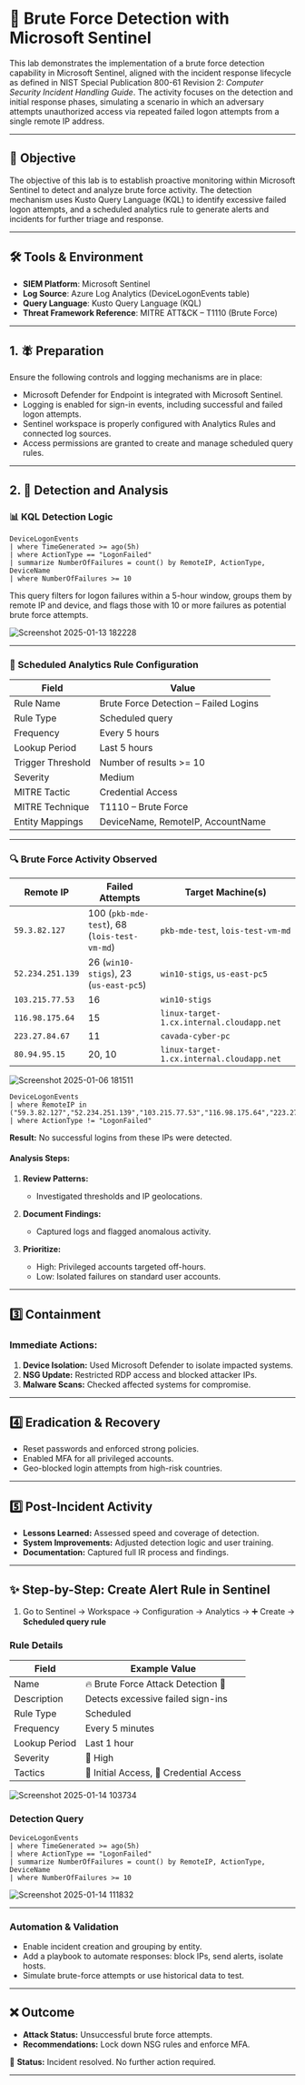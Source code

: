 # 🔐 Brute Force Detection with Microsoft Sentinel

This lab demonstrates the implementation of a brute force detection capability in Microsoft Sentinel, aligned with the incident response lifecycle as defined in NIST Special Publication 800-61 Revision 2: *Computer Security Incident Handling Guide*. The activity focuses on the detection and initial response phases, simulating a scenario in which an adversary attempts unauthorized access via repeated failed logon attempts from a single remote IP address.

---

## 🧽 Objective

The objective of this lab is to establish proactive monitoring within Microsoft Sentinel to detect and analyze brute force activity. The detection mechanism uses Kusto Query Language (KQL) to identify excessive failed logon attempts, and a scheduled analytics rule to generate alerts and incidents for further triage and response.

---

## 🛠️ Tools & Environment

* **SIEM Platform**: Microsoft Sentinel
* **Log Source**: Azure Log Analytics (DeviceLogonEvents table)
* **Query Language**: Kusto Query Language (KQL)
* **Threat Framework Reference**: MITRE ATT\&CK – T1110 (Brute Force)

---

## 1. 🪰 Preparation 

Ensure the following controls and logging mechanisms are in place:

* Microsoft Defender for Endpoint is integrated with Microsoft Sentinel.
* Logging is enabled for sign-in events, including successful and failed logon attempts.
* Sentinel workspace is properly configured with Analytics Rules and connected log sources.
* Access permissions are granted to create and manage scheduled query rules.

---

## 2. 🔎 Detection and Analysis 

### 📊 KQL Detection Logic

```kql
DeviceLogonEvents
| where TimeGenerated >= ago(5h)
| where ActionType == "LogonFailed"
| summarize NumberOfFailures = count() by RemoteIP, ActionType, DeviceName
| where NumberOfFailures >= 10
```

This query filters for logon failures within a 5-hour window, groups them by remote IP and device, and flags those with 10 or more failures as potential brute force attempts.

![Screenshot 2025-01-13 182228](https://github.com/user-attachments/assets/741713f3-e1f0-47d3-8e80-a63cf5c489cd)

---

### 🕎️ Scheduled Analytics Rule Configuration

| **Field**         | **Value**                             |
| ----------------- | ------------------------------------- |
| Rule Name         | Brute Force Detection – Failed Logins |
| Rule Type         | Scheduled query                       |
| Frequency         | Every 5 hours                         |
| Lookup Period     | Last 5 hours                          |
| Trigger Threshold | Number of results >= 10               |
| Severity          | Medium                                |
| MITRE Tactic      | Credential Access                     |
| MITRE Technique   | T1110 – Brute Force                   |
| Entity Mappings   | DeviceName, RemoteIP, AccountName     |

---

### 🔍 Brute Force Activity Observed

| **Remote IP**    | **Failed Attempts**                          | **Target Machine(s)**                     |
| ---------------- | -------------------------------------------- | ----------------------------------------- |
| `59.3.82.127`    | 100 (`pkb-mde-test`), 68 (`lois-test-vm-md`) | `pkb-mde-test`, `lois-test-vm-md`         |
| `52.234.251.139` | 26 (`win10-stigs`), 23 (`us-east-pc5`)       | `win10-stigs`, `us-east-pc5`              |
| `103.215.77.53`  | 16                                           | `win10-stigs`                             |
| `116.98.175.64`  | 15                                           | `linux-target-1.cx.internal.cloudapp.net` |
| `223.27.84.67`   | 11                                           | `cavada-cyber-pc`                         |
| `80.94.95.15`    | 20, 10                                       | `linux-target-1.cx.internal.cloudapp.net` |

![Screenshot 2025-01-06 181511](https://github.com/user-attachments/assets/68b6a810-93a7-4f80-8c0a-0bb386af5138)

```kql
DeviceLogonEvents
| where RemoteIP in ("59.3.82.127","52.234.251.139","103.215.77.53","116.98.175.64","223.27.84.67","80.94.95.15")
| where ActionType != "LogonFailed"
```

**Result:** No successful logins from these IPs were detected.

#### Analysis Steps:

1. **Review Patterns:**

   * Investigated thresholds and IP geolocations.
2. **Document Findings:**

   * Captured logs and flagged anomalous activity.
3. **Prioritize:**

   * High: Privileged accounts targeted off-hours.
   * Low: Isolated failures on standard user accounts.

---

## 3️⃣ Containment

### Immediate Actions:

1. **Device Isolation:** Used Microsoft Defender to isolate impacted systems.
2. **NSG Update:** Restricted RDP access and blocked attacker IPs.
3. **Malware Scans:** Checked affected systems for compromise.

---

## 4️⃣ Eradication & Recovery

* Reset passwords and enforced strong policies.
* Enabled MFA for all privileged accounts.
* Geo-blocked login attempts from high-risk countries.

---

## 5️⃣ Post-Incident Activity

* **Lessons Learned:** Assessed speed and coverage of detection.
* **System Improvements:** Adjusted detection logic and user training.
* **Documentation:** Captured full IR process and findings.

---

## ✨ Step-by-Step: Create Alert Rule in Sentinel

1. Go to Sentinel → Workspace → Configuration → Analytics → ➕ Create → **Scheduled query rule**

### Rule Details

| Field         | Example Value                           |
| ------------- | --------------------------------------- |
| Name          | 🔥 Brute Force Attack Detection 🔐      |
| Description   | Detects excessive failed sign-ins       |
| Rule Type     | Scheduled                               |
| Frequency     | Every 5 minutes                         |
| Lookup Period | Last 1 hour                             |
| Severity      | 🔴 High                                 |
| Tactics       | 🎯 Initial Access, 🔑 Credential Access |

![Screenshot 2025-01-14 103734](https://github.com/user-attachments/assets/f6558c4d-585b-4e63-b787-1cc071cc0ad0)

### Detection Query

```kql
DeviceLogonEvents
| where TimeGenerated >= ago(5h)
| where ActionType == "LogonFailed"
| summarize NumberOfFailures = count() by RemoteIP, ActionType, DeviceName
| where NumberOfFailures >= 10
```

![Screenshot 2025-01-14 111832](https://github.com/user-attachments/assets/b1164c0f-6022-444e-a409-43c1d4e9a579)

---

### Automation & Validation

* Enable incident creation and grouping by entity.
* Add a playbook to automate responses: block IPs, send alerts, isolate hosts.
* Simulate brute-force attempts or use historical data to test.

---

## ❌ Outcome

* **Attack Status:** Unsuccessful brute force attempts.
* **Recommendations:** Lock down NSG rules and enforce MFA.

🎉 **Status:** Incident resolved. No further action required.

---
